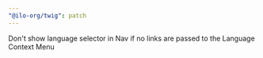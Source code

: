 ```yaml
---
"@ilo-org/twig": patch
---
```


Don't show language selector in Nav if no links are passed to the Language Context Menu
